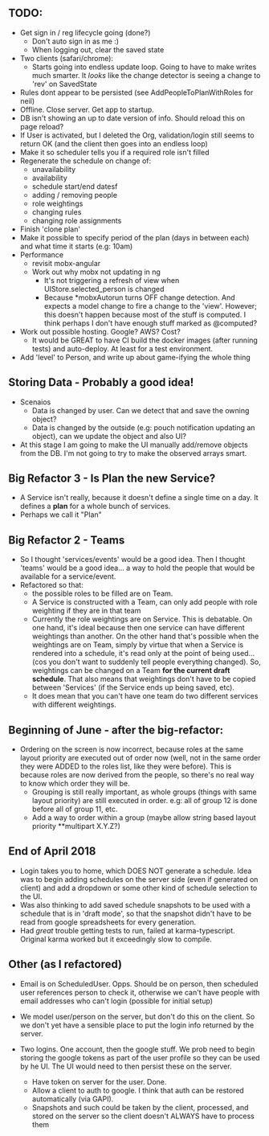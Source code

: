 TODO:
-----
- Get sign in / reg lifecycle going (done?)
  - Don't auto sign in as me :)
  - When logging out, clear the saved state
- Two clients (safari/chrome):
  - Starts going into endless update loop. Going to have to make writes much smarter. It *looks* like the change detector is seeing a change to 'rev' on SavedState
- Rules dont appear to be persisted (see AddPeopleToPlanWithRoles for neil)
- Offline. Close server. Get app to startup.
- DB isn't showing an up to date version of info. Should reload this on page reload?
- If User is activated, but I deleted the Org, validation/login still seems to return OK (and the client then goes into an endless loop)
- Make it so scheduler tells you if a required role isn't filled
- Regenerate the schedule on change of:
  - unavailability
  - availability
  - schedule start/end datesf
  - adding / removing people
  - role weightings
  - changing rules
  - changing role assignments
- Finish 'clone plan'
- Make it possible to specify period of the plan (days in between each) and what time it starts (e.g: 10am)
- Performance
    - revisit mobx-angular
    - Work out why mobx not updating in ng
      - It's not triggering a refresh of view when UIStore.selected_person is changed
      - Because *mobxAutorun turns OFF change detection. And expects a model change to fire a change to the 'view'. However; this doesn't happen because most of the stuff is computed.  I think perhaps I don't have enough stuff marked as @computed?
- Work out possible hosting. Google? AWS? Cost?
  - It would be GREAT to have CI build the docker images (after running tests) and auto-deploy. At least for a test environment.
- Add 'level' to Person, and write up about game-ifying the whole thing


Storing Data - Probably a good idea!
----
- Scenaios
    - Data is changed by user. Can we detect that and save the owning object?
    - Data is changed by the outside (e.g: pouch notification updating an object), can we update the object and also UI?
- At this stage I am going to make the UI manually add/remove objects from the DB. I'm not going to try to make the observed arrays smart.


Big Refactor 3 - Is Plan the new Service?
-----
- A Service isn't really, because it doesn't define a single time on a day. It defines a **plan** for a whole bunch of services.
- Perhaps we call it "Plan"


Big Refactor 2 - Teams
-----
- So I thought 'services/events' would be a good idea.  Then I thought 'teams' would be a good idea... a way to hold the people that would be available for a service/event.
- Refactored so that:
    - the possible roles to be filled are on Team.
    - A Service is constructed with a Team, can only add people with role weighting if they are in that team
    - Currently the role weightings are on Service. This is debatable. On one hand, it's ideal because then one service can have different weightings than another. On the other hand that's possible when the weightings are on Team, simply by virtue that when a Service is rendered into a schedule, it's read only at the point of being used... (cos you don't want to suddenly tell people everything changed).  So, weightings can be changed on a Team **for the current draft schedule**.  That also means that weightings don't have to be copied between 'Services' (if the Service ends up being saved, etc).
    - It does mean that you can't have one team do two different services with different weightings.


Beginning of June - after the big-refactor:
-----
- Ordering on the screen is now incorrect, because roles at the same layout priority are executed out of order now (well, not in the same order they were ADDED to the roles list, like they were before). This is because roles are now derived from the people, so there's no real way to know which order they will be.
    - Grouping is still really important, as whole groups (things with same layout priority) are still executed in order. e.g: all of group 12 is done before all of group 11, etc.
    - Add a way to order within a group (maybe allow string based layout priority **multipart X.Y.Z?)


End of April 2018
---
- Login takes you to home, which DOES NOT generate a schedule. Idea was to begin adding schedules on the server side (even if generated on client) and add a dropdown or some other kind of schedule selection to the UI.
- Was also thinking to add saved schedule snapshots to be used with a schedule that is in 'draft mode', so that the snapshot didn't have to be read from google spreadsheets for every generation.
- Had *great* trouble getting tests to run, failed at karma-typescript. Original karma worked but it exceedingly slow to compile.


Other (as I refactored)
---

- Email is on ScheduledUser. Opps. Should be on person, then scheduled user references person to check it, otherwise we can't have people with email addresses who can't login (possible for initial setup)


- We model user/person on the server, but don't do this on the client.
  So we don't yet have a sensible place to put the login info returned by the server.


- Two logins. One account, then the google stuff. We prob need to begin storing the google tokens as part of the user profile so they can be used by he UI. The UI would need to then persist these on the server.
  - Have token on server for the user. Done.
  - Allow a client to auth to google. I think that auth can be restored automatically (via GAPI).
  - Snapshots and such could be taken by the client, processed, and stored on the server so the client doesn't ALWAYS have to process them

